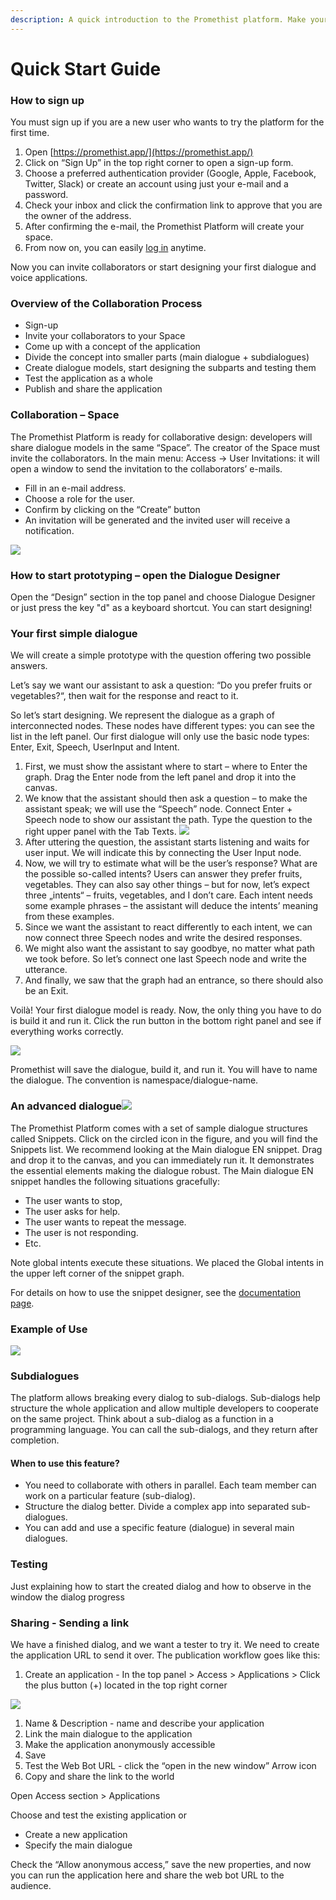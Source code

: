 ```yaml
---
description: A quick introduction to the Promethist platform. Make your first steps!
---
```


# Quick Start Guide

### How to sign up

You must sign up if you are a new user who wants to try the platform for the first time.

1. Open [https://promethist.app/](https://promethist.app/)
2. Click on “Sign Up” in the top right corner to open a sign-up form.
3. Choose a preferred authentication provider \(Google, Apple, Facebook, Twitter, Slack\) or create an account using just your e-mail and a password.
4. Check your inbox and click the confirmation link to approve that you are the owner of the address.
5. After confirming the e-mail, the Promethist Platform will create your space.
6. From now on, you can easily [log in](https://promethist.app/#!/login) anytime.

Now you can invite collaborators or start designing your first dialogue and voice applications.

### Overview of the Collaboration Process

* Sign-up
* Invite your collaborators to your Space
* Come up with a concept of the application
* Divide the concept into smaller parts \(main dialogue + subdialogues\)
* Create dialogue models, start designing the subparts and testing them
* Test the application as a whole
* Publish and share the application

### 

### Collaboration – Space

The Promethist Platform is ready for collaborative design: developers will share dialogue models in the same “Space”. The creator of the Space must invite the collaborators. In the main menu: Access → User Invitations: it will open a window to send the invitation to the collaborators’ e-mails. 

* Fill in an e-mail address.
* Choose a role for the user.
* Confirm by clicking on the “Create” button
* An invitation will be generated and the invited user will receive a notification.  

![](https://lh3.googleusercontent.com/5SMqW31uV5-rTUgiXKJZXUquqVeuW40J8jLVFof3OihafwpfvflfFwzLBta0ptFzekDAX3Mdv6qAIaDYk2ixwuCqJ1VQg4QXThK47jiFrBBTtloz2nRUHNXfRB_1oW41Our2SntA)

### How to start prototyping – open the Dialogue Designer

Open the “Design” section in the top panel and choose Dialogue Designer or just press the key "d" as a keyboard shortcut. You can start designing!

### Your first simple dialogue

We will create a simple prototype with the question offering two possible answers. 

Let’s say we want our assistant to ask a question: “Do you prefer fruits or vegetables?“, then wait for the response and react to it.  


So let’s start designing. We represent the dialogue as a graph of interconnected nodes. These nodes have different types: you can see the list in the left panel. Our first dialogue will only use the basic node types: Enter, Exit, Speech, UserInput and Intent.  


1. First, we must show the assistant where to start – where to Enter the graph. Drag the Enter node from the left panel and drop it into the canvas.
2. We know that the assistant should then ask a question – to make the assistant speak; we will use the “Speech” node. Connect Enter + Speech node to show our assistant the path. Type the question to the right upper panel with the Tab Texts.        ![](https://lh3.googleusercontent.com/GdGGWhjnWNxtoJVQptoqinCV-lixi__tvBitLnIwv4QPcrWSw6sEua01RSj_pk0i3-ywhNx6Q-XeDEJPD2Nk6z2VaaVpjSLZdDwWcDxAMLymyehEfakvzxN1xUkN8ffVRq5pxypm)
3. After uttering the question, the assistant starts listening and waits for user input. We will indicate this by connecting the User Input node.
4. Now, we will try to estimate what will be the user’s response? What are the possible so-called intents? Users can answer they prefer fruits, vegetables. They can also say other things – but for now, let’s expect three „intents“ – fruits, vegetables, and I don’t care. Each intent needs some example phrases – the assistant will deduce the intents’ meaning from these examples.
5. Since we want the assistant to react differently to each intent, we can now connect three Speech nodes and write the desired responses.
6. We might also want the assistant to say goodbye, no matter what path we took before. So let’s connect one last Speech node and write the utterance.
7. And finally, we saw that the graph had an entrance, so there should also be an Exit.

Voilà! Your first dialogue model is ready. Now, the only thing you have to do is build it and run it. Click the run button in the bottom right panel and see if everything works correctly.  


![](https://lh4.googleusercontent.com/KQgnBlueLkgS5cejupRDBLuVFvt1JOqiI9gfGWA8JhJtXfYSJBYMKhsWx9VIfPv7N2F8zr0k8PF5Vhv9rFZUJbU9WW8pcEkmTcnBTKbZeXjgP9Q--nzz8kh6tsolCt46pFTLPcMF)

Promethist will save the dialogue, build it, and run it. You will have to name the dialogue. The convention is namespace/dialogue-name.

### An advanced dialogue![](https://lh4.googleusercontent.com/z1hqG6CUdHkoL7MfCJ_QX4U55L3F-SfOaIZNQaa-p-Kt4lcf3zkb_eOMM_sCLKPAhVH-YhRXyW008Ffm_mS1Lonn4zLlKJ6LzhZbLgjiIEB0HdjHLdpl9Yfett5ZMiBKSw_-LtB1)

The Promethist Platform comes with a set of sample dialogue structures called Snippets. Click on the circled icon in the figure, and you will find the Snippets list. We recommend looking at the Main dialogue EN snippet. Drag and drop it to the canvas, and you can immediately run it. It demonstrates the essential elements making the dialogue robust. The Main dialogue EN snippet handles the following situations gracefully:

* The user wants to stop,
* The user asks for help.
* The user wants to repeat the message.
* The user is not responding.
* Etc.

Note global intents execute these situations. We placed the Global intents in the upper left corner of the snippet graph.  


For details on how to use the snippet designer, see the [documentation page](https://promethist.myjetbrains.com/youtrack/articles/APP-A-31/Snippet-Designer).  
  
  
  


### Example of Use

![](https://lh5.googleusercontent.com/Tavn5P1Q105kN8lECBMdbQZbkhKEr4D3FKEU54tJmh0HSiS0UPXtpp54tTYktZrjiT-A1RA4IaoZSzvaTOOWq9yRek61xF3-xOsPFnS6I9kweNRkGV-yjKGHa8ZriL0XQFaSRR8C)

### Subdialogues

The platform allows breaking every dialog to sub-dialogs. Sub-dialogs help structure the whole application and allow multiple developers to cooperate on the same project. Think about a sub-dialog as a function in a programming language. You can call the sub-dialogs, and they return after completion. 

#### When to use this feature?

* You need to collaborate with others in parallel. Each team member can work on a particular feature \(sub-dialog\).
* Structure the dialog better. Divide a complex app into separated sub-dialogues.
* You can add and use a specific feature \(dialogue\) in several main dialogues.

### Testing

Just explaining how to start the created dialog and how to observe in the window the dialog progress

### Sharing - Sending a link

We have a finished dialog, and we want a tester to try it. We need to create the application URL to send it over. The publication workflow goes like this: 

1. Create an application - In the top panel &gt; Access &gt; Applications &gt; Click the plus button \(+\) located in the top right corner  

![](https://lh5.googleusercontent.com/nlARlq5xNU3w0Kmsr0KE_PM6Aqhzhei6vYHbkhI1icFdntbtSMvSvsjijAmZKPX3m61gjhPf-hlY4r26oU4aFpiVrJrckJ7-zX50oeZgjcAHq5_k-WY-ycFBMrynISYEFfdPAfeJ)

1. Name & Description - name and describe your application
2. Link the main dialogue to the application
3. Make the application anonymously accessible
4. Save
5. Test the Web Bot URL - click the “open in the new window” Arrow icon
6. Copy and share the link to the world

Open Access section &gt; Applications

Choose and test the existing application or 

* Create a new application
* Specify the main dialogue

Check the “Allow anonymous access,” save the new properties, and now you can run the application here and share the web bot URL to the audience.  


